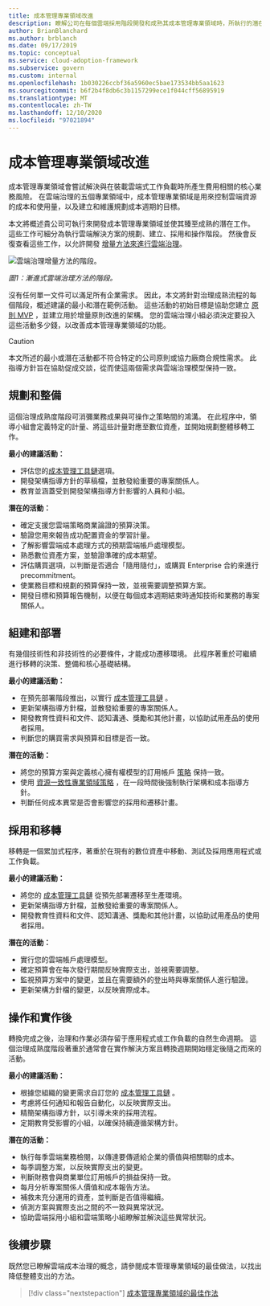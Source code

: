 ```yaml
---
title: 成本管理專業領域改進
description: 瞭解公司在每個雲端採用階段開發和成熟其成本管理專業領域時，所執行的潛在工作。
author: BrianBlanchard
ms.author: brblanch
ms.date: 09/17/2019
ms.topic: conceptual
ms.service: cloud-adoption-framework
ms.subservice: govern
ms.custom: internal
ms.openlocfilehash: 1b030226ccbf36a5960ec5bae173534bb5aa1623
ms.sourcegitcommit: b6f2b4f8db6c3b1157299ece1f044cff56895919
ms.translationtype: MT
ms.contentlocale: zh-TW
ms.lasthandoff: 12/10/2020
ms.locfileid: "97021894"
---
```

# <a name="cost-management-discipline-improvement"></a>成本管理專業領域改進

成本管理專業領域會嘗試解決與在裝載雲端式工作負載時所產生費用相關的核心業務風險。 在雲端治理的五個專業領域中，成本管理專業領域是用來控制雲端資源的成本和使用量，以及建立和維護規劃成本週期的目標。

本文將概述貴公司可執行來開發成本管理專業領域並使其臻至成熟的潛在工作。 這些工作可細分為執行雲端解決方案的規劃、建立、採用和操作階段。 然後會反復查看這些工作，以允許開發 [增量方法來進行雲端治理](../guides/index.md#an-incremental-approach-to-cloud-governance)。

![雲端治理增量方法的階段。](../../_images/govern/adoption-phases.png)

_圖1：漸進式雲端治理方法的階段。_

沒有任何單一文件可以滿足所有企業需求。 因此，本文將針對治理成熟流程的每個階段，概述建議的最小和潛在範例活動。 這些活動的初始目標是協助您建立 [原則 MVP](../guides/index.md#an-incremental-approach-to-cloud-governance) ，並建立用於增量原則改進的架構。 您的雲端治理小組必須決定要投入這些活動多少錢，以改善成本管理專業領域的功能。

> [!CAUTION]
> 本文所述的最小或潛在活動都不符合特定的公司原則或協力廠商合規性需求。 此指導方針旨在協助促成交談，從而使這兩個需求與雲端治理模型保持一致。

## <a name="planning-and-readiness"></a>規劃和整備

這個治理成熟度階段可消彌業務成果與可操作之策略間的鴻溝。 在此程序中，領導小組會定義特定的計量、將這些計量對應至數位資產，並開始規劃整體移轉工作。

**最小的建議活動：**

- 評估您的[成本管理工具鏈](./toolchain.md)選項。
- 開發架構指導方針的草稿檔，並散發給重要的專案關係人。
- 教育並涵蓋受到開發架構指導方針影響的人員和小組。

**潛在的活動：**

- 確定支援您雲端策略商業論證的預算決策。
- 驗證您用來報告成功配置資金的學習計量。
- 了解影響雲端成本處理方式的預期雲端帳戶處理模型。
- 熟悉數位資產方案，並驗證準確的成本期望。
- 評估購買選項，以判斷是否適合「隨用隨付」，或購買 Enterprise 合約來進行 precommitment。
- 使業務目標和規劃的預算保持一致，並視需要調整預算方案。
- 開發目標和預算報告機制，以便在每個成本週期結束時通知技術和業務的專案關係人。

## <a name="build-and-predeployment"></a>組建和部署

有幾個技術性和非技術性的必要條件，才能成功遷移環境。 此程序著重於可繼續進行移轉的決策、整備和核心基礎結構。

**最小的建議活動：**

- 在預先部署階段推出，以實行 [成本管理工具鏈](./toolchain.md) 。
- 更新架構指導方針檔，並散發給重要的專案關係人。
- 開發教育性資料和文件、認知溝通、獎勵和其他計畫，以協助試用產品的使用者採用。
- 判斷您的購買需求與預算和目標是否一致。

**潛在的活動：**

- 將您的預算方案與定義核心擁有權模型的訂用帳戶 [策略](../../decision-guides/subscriptions/index.md) 保持一致。
- 使用 [資源一致性專業領域策略](../../decision-guides/resource-consistency/index.md) ，在一段時間後強制執行架構和成本指導方針。
- 判斷任何成本異常是否會影響您的採用和遷移計畫。

## <a name="adopt-and-migrate"></a>採用和移轉

移轉是一個累加式程序，著重於在現有的數位資產中移動、測試及採用應用程式或工作負載。

**最小的建議活動：**

- 將您的 [成本管理工具鏈](./toolchain.md) 從預先部署遷移至生產環境。
- 更新架構指導方針檔，並散發給重要的專案關係人。
- 開發教育性資料和文件、認知溝通、獎勵和其他計畫，以協助試用產品的使用者採用。

**潛在的活動：**

- 實行您的雲端帳戶處理模型。
- 確定預算會在每次發行期間反映實際支出，並視需要調整。
- 監視預算方案中的變更，並且在需要額外的登出時與專案關係人進行驗證。
- 更新架構方針檔的變更，以反映實際成本。

## <a name="operate-and-post-implementation"></a>操作和實作後

轉換完成之後，治理和作業必須存留于應用程式或工作負載的自然生命週期。 這個治理成熟度階段著重於通常會在實作解決方案且轉換週期開始穩定後隨之而來的活動。

**最小的建議活動：**

- 根據您組織的變更需求自訂您的 [成本管理工具鏈](./toolchain.md) 。
- 考慮將任何通知和報告自動化，以反映實際支出。
- 精簡架構指導方針，以引導未來的採用流程。
- 定期教育受影響的小組，以確保持續遵循架構方針。

**潛在的活動：**

- 執行每季雲端業務檢閱，以傳達要傳遞給企業的價值與相關聯的成本。
- 每季調整方案，以反映實際支出的變更。
- 判斷財務會與商業單位訂用帳戶的損益保持一致。
- 每月分析專案關係人價值和成本報告方法。
- 補救未充分運用的資產，並判斷是否值得繼續。
- 偵測方案與實際支出之間的不一致與異常狀況。
- 協助雲端採用小組和雲端策略小組瞭解並解決這些異常狀況。

## <a name="next-steps"></a>後續步驟

既然您已瞭解雲端成本治理的概念，請參閱成本管理專業領域的最佳做法，以找出降低整體支出的方法。

> [!div class="nextstepaction"]
> [成本管理專業領域的最佳作法](./best-practices.md)

